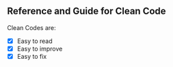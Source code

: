 ## Reference and Guide for Clean Code

Clean Codes are:
- [x] Easy to read
- [x] Easy to improve
- [x] Easy to fix

